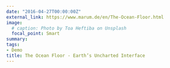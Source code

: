 ```yaml
---
date: "2016-04-27T00:00:00Z"
external_link: https://www.marum.de/en/The-Ocean-Floor.html
image:
  # caption: Photo by Toa Heftiba on Unsplash
  focal_point: Smart
summary: 
tags:
- Demo
title: The Ocean Floor - Earth’s Uncharted Interface
---
```

